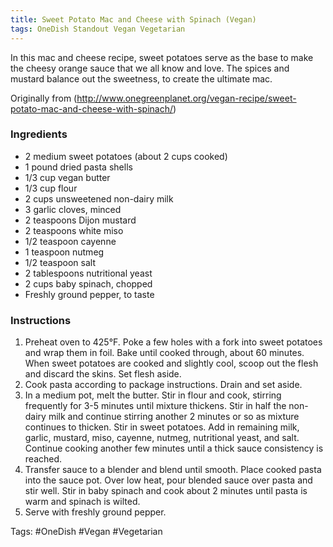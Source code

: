 ```yaml
---
title: Sweet Potato Mac and Cheese with Spinach (Vegan)
tags: OneDish Standout Vegan Vegetarian
---
```


In this mac and cheese recipe, sweet potatoes serve as the base to make the cheesy orange sauce that we all know and love. The spices and mustard balance out the sweetness, to create the ultimate mac.

Originally from (http://www.onegreenplanet.org/vegan-recipe/sweet-potato-mac-and-cheese-with-spinach/)

### Ingredients

* 2 medium sweet potatoes (about 2 cups cooked)
* 1 pound dried pasta shells
* 1/3 cup vegan butter
* 1/3 cup flour
* 2 cups unsweetened non-dairy milk
* 3 garlic cloves, minced
* 2 teaspoons Dijon mustard
* 2 teaspoons white miso
* 1/2 teaspoon cayenne
* 1 teaspoon nutmeg
* 1/2 teaspoon salt
* 2 tablespoons nutritional yeast
* 2 cups baby spinach, chopped
* Freshly ground pepper, to taste

### Instructions

1. Preheat oven to 425°F. Poke a few holes with a fork into sweet potatoes and wrap them in foil. Bake until cooked through, about 60 minutes. When sweet potatoes are cooked and slightly cool, scoop out the flesh and discard the skins. Set flesh aside.
2. Cook pasta according to package instructions. Drain and set aside.
3. In a medium pot, melt the butter. Stir in flour and cook, stirring frequently for 3-5 minutes until mixture thickens. Stir in half the non-dairy milk and continue stirring another 2 minutes or so as mixture continues to thicken. Stir in sweet potatoes. Add in remaining milk, garlic, mustard, miso, cayenne, nutmeg, nutritional yeast, and salt. Continue cooking another few minutes until a thick sauce consistency is reached.
4. Transfer sauce to a blender and blend until smooth. Place cooked pasta into the sauce pot. Over low heat, pour blended sauce over pasta and stir well. Stir in baby spinach and cook about 2 minutes until pasta is warm and spinach is wilted.
5. Serve with freshly ground pepper.

Tags: #OneDish #Vegan #Vegetarian